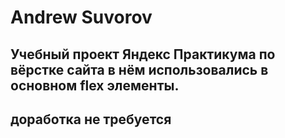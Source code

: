 # Andrew Suvorov
## Учебный проект Яндекс Практикума по вёрстке сайта в нём использовались в основном flex элементы.
## доработка не требуется
